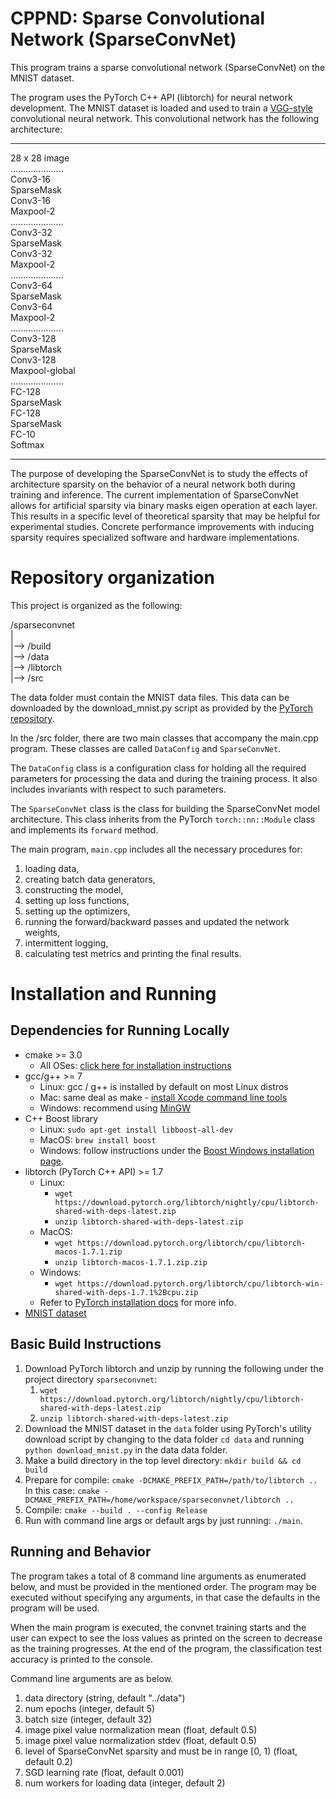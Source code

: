 # CPPND: Sparse Convolutional Network (SparseConvNet)

This program trains a sparse convolutional network (SparseConvNet) on the MNIST dataset.

The program uses the PyTorch C++ API (libtorch) for neural network development.
The MNIST dataset is loaded and used to train a [VGG-style](https://arxiv.org/abs/1409.1556)
convolutional neural network. This convolutional network has the following architecture:

_____________________
28 x 28 image  
.....................  
Conv3-16  
SparseMask  
Conv3-16  
Maxpool-2  
.....................  
Conv3-32  
SparseMask  
Conv3-32  
Maxpool-2  
.....................  
Conv3-64  
SparseMask  
Conv3-64  
Maxpool-2  
.....................  
Conv3-128  
SparseMask  
Conv3-128  
Maxpool-global  
.....................  
FC-128  
SparseMask  
FC-128  
SparseMask  
FC-10  
Softmax
_____________________

The purpose of developing the SparseConvNet is to study the effects of architecture
sparsity on the behavior of a neural network both during training and inference.
The current implementation of SparseConvNet allows for artificial sparsity via
binary masks eigen operation at each layer. This results in a specific level of
theoretical sparsity that may be helpful for experimental studies. Concrete
performance improvements with inducing sparsity requires specialized software 
and hardware implementations.

# Repository organization
This project is organized as the following:

/sparseconvnet  
|  
|--> /build  
|--> /data  
|--> /libtorch  
|--> /src

The data folder must contain the MNIST data files. This data can be downloaded 
by the download_mnist.py script as provided by the [PyTorch repository](https://github.com/pytorch/pytorch/blob/master/tools/download_mnist.py).

In the /src folder, there are two main classes that accompany the main.cpp program. 
These classes are called `DataConfig` and `SparseConvNet`.

The `DataConfig` class is a configuration class for holding all the required 
parameters for processing the data and during the training process. 
It also includes invariants with respect to such parameters.

The `SparseConvNet` class is the class for building the SparseConvNet model architecture. 
This class inherits from the PyTorch `torch::nn::Module` class and implements its 
`forward` method.

The main program, `main.cpp` includes all the necessary procedures for:
1. loading data,
2. creating batch data generators, 
3. constructing the model,
4. setting up loss functions,
5. setting up the optimizers,
6. running the forward/backward passes and updated the network weights,
7. intermittent logging,
8. calculating test metrics and printing the final results.

# Installation and Running
## Dependencies for Running Locally

* cmake >= 3.0
  * All OSes: [click here for installation instructions](https://cmake.org/install/)
* gcc/g++ >= 7
  * Linux: gcc / g++ is installed by default on most Linux distros
  * Mac: same deal as make - [install Xcode command line tools](https://developer.apple.com/xcode/features/)
  * Windows: recommend using [MinGW](http://www.mingw.org/)
* C++ Boost library
  * Linux: `sudo apt-get install libboost-all-dev`
  * MacOS: `brew install boost`
  * Windows: follow instructions under the [Boost Windows installation page](https://www.boost.org/doc/libs/1_55_0/more/getting_started/windows.html).
* libtorch (PyTorch C++ API) >= 1.7
  * Linux:
    * `wget https://download.pytorch.org/libtorch/nightly/cpu/libtorch-shared-with-deps-latest.zip`
    * `unzip libtorch-shared-with-deps-latest.zip`
  * MacOS:
    * `wget https://download.pytorch.org/libtorch/cpu/libtorch-macos-1.7.1.zip`
    * `unzip libtorch-macos-1.7.1.zip.zip`
  * Windows:
    * `wget https://download.pytorch.org/libtorch/cpu/libtorch-win-shared-with-deps-1.7.1%2Bcpu.zip`
  * Refer to [PyTorch installation docs](https://pytorch.org/cppdocs/installing.html) for more info.
* [MNIST dataset](http://yann.lecun.com/exdb/mnist/)

## Basic Build Instructions

1. Download PyTorch libtorch and unzip by running the following under the project directory `sparseconvnet`:
   1. `wget https://download.pytorch.org/libtorch/nightly/cpu/libtorch-shared-with-deps-latest.zip`
   2. `unzip libtorch-shared-with-deps-latest.zip`
2. Download the MNIST dataset in the `data` folder using PyTorch's utility download script by changing to the data folder `cd data` and running `python download_mnist.py` in the data data folder.
3. Make a build directory in the top level directory: `mkdir build && cd build`
4. Prepare for compile: `cmake -DCMAKE_PREFIX_PATH=/path/to/libtorch ..` In this case: `cmake -DCMAKE_PREFIX_PATH=/home/workspace/sparseconvnet/libtorch ..` 
5. Compile: `cmake --build . --config Release`
6. Run with command line args or default args by just running: `./main`.

## Running and Behavior
The program takes a total of 8 command line arguments as enumerated below, and
must be provided in the mentioned order. The program may be executed without
specifying any arguments, in that case the defaults in the program will be used.

When the main program is executed, the convnet training starts and the user
can expect to see the loss values as printed on the screen to decrease as the
training progresses. At the end of the program, the classification test accuracy 
is printed to the console.

Command line arguments are as below.
1. data directory (string, default "../data")
2. num epochs (integer, default 5)
3. batch size (integer, default 32)
4. image pixel value normalization mean (float, default 0.5)
5. image pixel value normalization stdev (float, default 0.5)
6. level of SparseConvNet sparsity and must be in range [0, 1) (float, default 0.2)
7. SGD learning rate (float, default 0.001)
8. num workers for loading data (integer, default 2)
